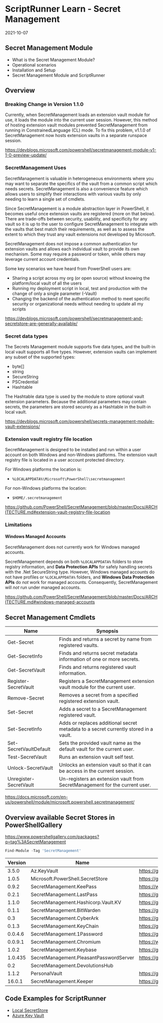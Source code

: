 # ScriptRunner Learn - Secret Management

2021-10-07

## Secret Management Module

- What is the Secret Management Module?
- Operational scenarios
- Installation and Setup
- Secret Management Module and ScriptRunner

## Overview

### Breaking Change in Version 1.1.0

Currently, when SecretManagement loads an extension vault module for use,
it loads the module into the current user session.
However, this method of hosting extension vault modules prevented SecretManagement
from running in ConstrainedLanguage (CL) mode.
To fix this problem, v1.1.0 of SecretManagement now hosts extension vaults in a separate runspace session.

<https://devblogs.microsoft.com/powershell/secretmanagement-module-v1-1-0-preview-update/>

### SecretManagement Uses

SecretManagement is valuable in heterogeneous environments where you may want to separate
the specifics of the vault from a common script which needs secrets.
SecretManagement is also a convenience feature which allows users to simplify their interactions
with various vaults by only needing to learn a single set of cmdlets.

Since SecretManagement is a module abstraction layer in PowerShell, it becomes useful once
extension vaults are registered (more on that below). There are trade-offs between security,
usability, and specificity for any vault so it is up to the user to configure SecretManagement
to integrate with the vaults that best match their requirements, as well as to assess
the extent to which they trust any vault extensions not developed by Microsoft.

SecretManagement does not impose a common authentication for extension vaults and allows
each individual vault to provide its own mechanism.
Some may require a password or token, while others may leverage current account credentials.

Some key scenarios we have heard from PowerShell users are:

- Sharing a script across my org (or open source) without knowing the platform/local vault of all the users
- Running my deployment script in local, test and production with the change of only a single parameter (-Vault)
- Changing the backend of the authentication method to meet specific security or organizational needs without needing to update all my scripts

<https://devblogs.microsoft.com/powershell/secretmanagement-and-secretstore-are-generally-available/>

### Secret data types

The Secrets Management module supports five data types,
and the built-in local vault supports all five types.
However, extension vaults can implement any subset of the supported types:

- byte[]
- string
- SecureString
- PSCredential
- Hashtable

The Hashtable data type is used by the module to store optional vault extension parameters.
Because the additional parameters may contain secrets, the parameters are stored securely as
a Hashtable in the built-in local vault.

<https://devblogs.microsoft.com/powershell/secrets-management-module-vault-extensions/>

### Extension vault registry file location

SecretManagement is designed to be installed and run within a user account on both Windows and
non-Windows platforms. The extension vault registry file is located in a user account protected directory.

For Windows platforms the location is:

- `%LOCALAPPDATA%\Microsoft\PowerShell\secretmanagement`

For non-Windows platforms the location:

- `$HOME/.secretmanagement`

<https://github.com/PowerShell/SecretManagement/blob/master/Docs/ARCHITECTURE.md#extension-vault-registry-file-location>

### Limitations

#### Windows Managed Accounts

SecretManagement does not currently work for Windows managed accounts.

SecretManagement depends on both `%LOCALAPPDATA%` folders to store registry information, and
**Data Protection APIs** for safely handling secrets with the .Net SecureString type.
However, Windows managed accounts do not have profiles or `%LOCALAPPDATA%` folders, and
**Windows Data Protection APIs** do _not_ work for managed accounts.
Consequently, SecretManagement will _not_ run under managed accounts.

<https://github.com/PowerShell/SecretManagement/blob/master/Docs/ARCHITECTURE.md#windows-managed-accounts>

## Secret Management Cmdlets

Name                   | Synopsis
----                   | --------
Get-Secret             | Finds and returns a secret by name from registered vaults.
Get-SecretInfo         | Finds and returns secret metadata information of one or more secrets.
Get-SecretVault        | Finds and returns registered vault information.
Register-SecretVault   | Registers a SecretManagement extension vault module for the current user.
Remove-Secret          | Removes a secret from a specified registered extension vault.
Set-Secret             | Adds a secret to a SecretManagement registered vault.
Set-SecretInfo         | Adds or replaces additional secret metadata to a secret currently stored in a vault.
Set-SecretVaultDefault | Sets the provided vault name as the default vault for the current user.
Test-SecretVault       | Runs an extension vault self test.
Unlock-SecretVault     | Unlocks an extension vault so that it can be access in the current session.
Unregister-SecretVault | Un-registers an extension vault from SecretManagement for the current user.

<https://docs.microsoft.com/en-us/powershell/module/microsoft.powershell.secretmanagement/>

## Overview available Secret Stores in PowerShellGallery

<https://www.powershellgallery.com/packages?q=tag%3ASecretManagement>

```powershell
Find-Module -Tag 'SecretManagement'
```

Version | Name                                   | ProjectUri
------- | ----                                   | ----------
3.5.0   | Az.KeyVault                            | <https://github.com/Azure/azure-powershell>
1.0.5   | Microsoft.PowerShell.SecretStore       | <https://github.com/powershell/secretstore>
0.9.2   | SecretManagement.KeePass               | <https://www.github.com/JustinGrote/SecretManagement.KeePass>
0.2.1   | SecretManagement.LastPass              | <https://github.com/TylerLeonhardt/SecretManagement.LastPass>
1.1.0   | SecretManagement.Hashicorp.Vault.KV    | <https://github.com/joshcorr/SecretManagement.Hashicorp.Vault.KV>
0.1.1   | SecretManagement.BitWarden             | <https://github.com/Gaspack/SecretManagement.BitWarden>
0.3     | SecretManagement.CyberArk              | <https://github.com/aaearon/SecretManagement.CyberArk>
0.1.3   | SecretManagement.KeyChain              | <https://github.com/SteveL-MSFT/SecretManagement.KeyChain>
0.0.4.6 | SecretManagement.1Password             | <https://github.com/cdhunt/SecretManagement.1Password>
0.0.9.1 | SecretManagement.Chromium              | <https://www.github.com/JustinGrote/SecretManagement.Chromium>
1.0.2   | SecretManagement.Keybase               | <https://github.com/tiksn/SecretManagement.Keybase>
1.0.435 | SecretManagement.PleasantPasswordServer| <https://github.com/constantinhager/SecretManagement.PleasantPasswordServer>
0.2     | SecretManagement.DevolutionsHub|
1.1.2   | PersonalVault                          | <https://github.com/hkarthik7/PersonalVault>
16.0.1  | SecretManagement.Keeper                | <https://github.com/Keeper-Security/secrets-manager>

## Code Examples for ScriptRunner

- [Local SecretStore](./scriptrunner/TestLocalStore.ps1)
- [Azure Key Vault](./scriptrunner/TestAzKeyVault.ps1)
